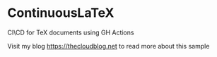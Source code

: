 # ContinuousLaTeX
CI\CD for TeX documents using GH Actions

Visit my blog https://thecloudblog.net to read more about this sample
